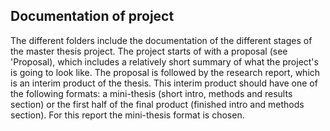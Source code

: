 ## Documentation of project

The different folders include the documentation of the different stages of the master thesis project. The project starts of with a proposal (see 'Proposal), which includes a relatively short summary of what the project's is going to look like. The proposal is followed by the research report, which is an interim product of the thesis. This interim product should have one of the following formats: a mini-thesis (short intro, methods and results section) or the first half of the final product (finished intro and methods section). For this report the mini-thesis format is chosen. 
